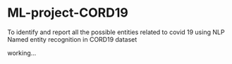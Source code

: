 # ML-project-CORD19
To identify and report all the possible entities related to covid 19 using NLP Named entity recognition in CORD19 dataset 

working...
